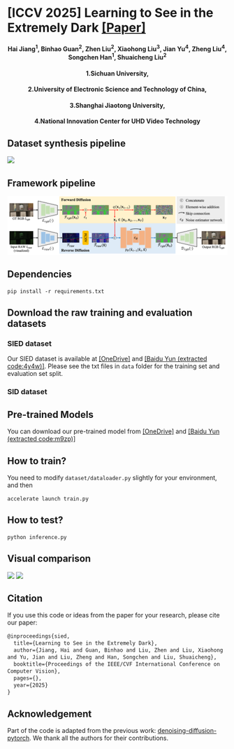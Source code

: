 # [ICCV 2025] Learning to See in the Extremely Dark [[Paper]](https://arxiv.org/pdf/2506.21132)
<h4 align="center">Hai Jiang<sup>1</sup>, Binhao Guan<sup>2</sup>, Zhen Liu<sup>2</sup>, Xiaohong Liu<sup>3</sup>, Jian Yu<sup>4</sup>, Zheng Liu<sup>4</sup>, Songchen Han<sup>1</sup>, Shuaicheng Liu<sup>2</sup></center>
<h4 align="center">1.Sichuan University,</center></center>
<h4 align="center">2.University of Electronic Science and Technology of China,</center></center>
<h4 align="center">3.Shanghai Jiaotong University,</center></center>
<h4 align="center">4.National Innovation Center for UHD Video Technology</center></center>

## Dataset synthesis pipeline
![](./Figure/syn_pipe.png)

## Framework pipeline
![](./Figure/framework.png)

## Dependencies
```
pip install -r requirements.txt
````

## Download the raw training and evaluation datasets
### SIED dataset
Our SIED dataset is available at [[OneDrive]](https://1drv.ms/f/c/e379fe7c770e3033/Ejd2sO7WNMlGiAVSqFtu1KkBF8UL_RU9unCds1Mu8z8IPw?e=gyBKoy) and [[Baidu Yun (extracted code:4y4w)]](https://pan.baidu.com/s/13DpBAePEHpV0k4Mj96fgrw). Please see the txt files in ```data``` folder for the training set and evaluation set split. 

### SID dataset

## Pre-trained Models 
You can download our pre-trained model from [[OneDrive]](https://1drv.ms/f/c/e379fe7c770e3033/Ekg7dQ-J7PxCuJ3_-FQ_uNsB0ZWvwL2HUK3dSFcogki0jA?e=XWToVn) and [[Baidu Yun (extracted code:m9zp)]](https://pan.baidu.com/s/1m3pP50qopY8TRoGwt6wrjA)

## How to train?
You need to modify ```dataset/dataloader.py``` slightly for your environment, and then
```
accelerate launch train.py  
```

## How to test?
```
python inference.py
```

## Visual comparison
![](./Figure/visual_canon.png)
![](./Figure/visual_sony.png)
## Citation
If you use this code or ideas from the paper for your research, please cite our paper:
```
@inproceedings{sied,
  title={Learning to See in the Extremely Dark},
  author={Jiang, Hai and Guan, Binhao and Liu, Zhen and Liu, Xiaohong and Yu, Jian and Liu, Zheng and Han, Songchen and Liu, Shuaicheng},
  booktitle={Proceedings of the IEEE/CVF International Conference on Computer Vision},
  pages={},
  year={2025}
}
```

## Acknowledgement
Part of the code is adapted from the previous work: [denoising-diffusion-pytorch](https://github.com/lucidrains/denoising-diffusion-pytorch). We thank all the authors for their contributions.

